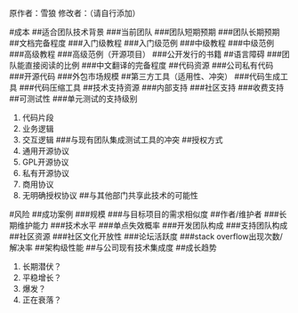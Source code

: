 原作者：雪狼 修改者：（请自行添加）

#成本
##适合团队技术背景
###当前团队
###团队短期预期
###团队长期预期
##文档完备程度
###入门级教程
###入门级范例
###中级教程
###中级范例
###高级教程
###高级范例（开源项目）
###公开发行的书籍
##语言障碍
###团队能直接阅读的比例
###中文翻译的完备程度
##代码资源
###公司私有代码
###开源代码
###外包市场规模
##第三方工具（适用性、冲突）
###代码生成工具
###代码压缩工具
##技术支持资源
###内部支持
###社区支持
###收费支持
##可测试性
###单元测试的支持级别
1. 代码片段
2. 业务逻辑
3. 交互逻辑
###与现有团队集成测试工具的冲突
##授权方式
1. 通用开源协议
2. GPL开源协议
2. 私有开源协议
3. 商用协议
4. 无明确授权协议
##与其他部门共享此技术的可能性

#风险
##成功案例
###规模
###与目标项目的需求相似度
##作者/维护者
###长期维护能力
###技术水平
###单点失效概率
###开发团队构成
###支持团队构成
##社区资源
###社区文化开放性
###论坛活跃度
###stack overflow出现次数/解决率
##架构级性能
##与公司现有技术集成度
##成长趋势
1. 长期潜伏？
2. 平稳增长？
3. 爆发？
4. 正在衰落？

